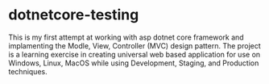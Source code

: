 # dotnetcore-testing
This is my first attempt at working with asp dotnet core framework and implamenting the Modle, View, Controller (MVC)
design pattern. The project is a learning exercise in creating universal web based application for use on Windows, Linux, MacOS
while using Development, Staging, and Production techniques. 
